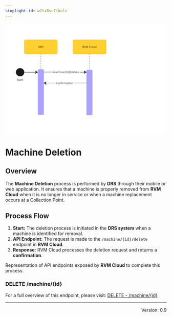 ```yaml
---
stoplight-id: w2tx8sc7ikulc
---
```


![RVMDeletion.png](../../assets/images/RVMRemoval.png)

# Machine Deletion

## Overview

The **Machine Deletion** process is performed by **DRS** through their mobile or web application. It ensures that a machine is properly removed from **RVM Cloud** when it is no longer in service or when a machine replacement occurs at a Collection Point.

## Process Flow

1. **Start:** The deletion process is initiated in the **DRS system** when a machine is identified for removal.
2. **API Endpoint:** The request is made to the `/machine/{id}/delete` endpoint in **RVM Cloud**.
3. **Response:** RVM Cloud processes the deletion request and returns a **confirmation**.

<!--
type: tab
title: RVM
-->

Representation of API endpoints exposed by **RVM Cloud** to complete this process.

### DELETE /machine/{id}

For a full overview of this endpoint, please visit: [DELETE - /machine/{id}](../../rvm-openapi.yaml/paths/~1machine~1{id}/delete)

<!-- type: tab-end -->

---
<div style="text-align: right"> Version: 0.9</div>
